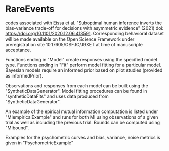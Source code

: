 # RareEvents
codes associated with Eissa et al. "Suboptimal human inference inverts the bias-variance trade-off for decisions with asymmetric evidence" (2021) doi: https://doi.org/10.1101/2020.12.06.413591. Corresponding behavioral dataset will be made available on the Open Science Framework under preregistration site 10.17605/OSF.IO/J9XET at time of manuscripte acceptance. 

Functions ending in "Model" create responses using the specified model type. Functions ending in "Fit" perform model fitting for a particular model. Bayesian models require an informed prior based on pilot studies (provided as informedPrior). 

Observations and responses from each model can be built using the "SyntheticDataGenerator". Model fitting procedures can be found in "syntheticDataFits" and uses data produced from "SyntheticDataGenerator".

An example of the epirical mutual information computation is listed under "MIempiricalExample" and runs for both MI using observations of a given trial as well as including the previous trial. Bounds can be computed using "MIbound".

Examples for the psychometric curves and bias, variance, noise metrics is given in "PsychometricExample"

